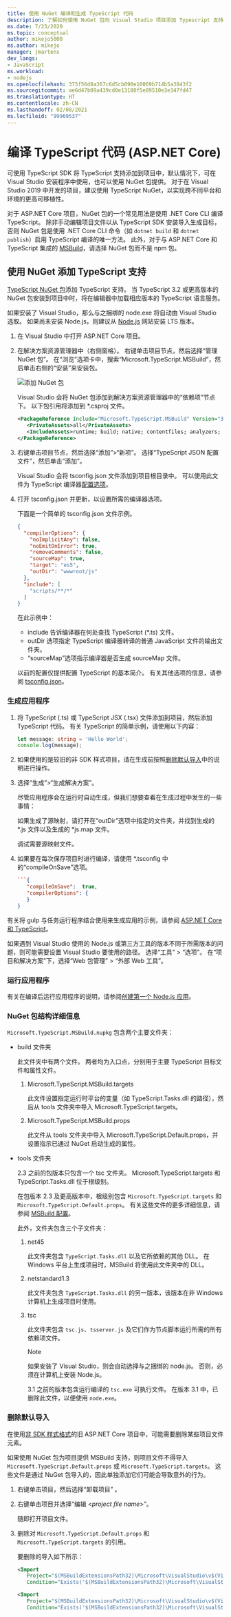 ```yaml
---
title: 使用 NuGet 编译和生成 TypeScript 代码
description: 了解如何使用 NuGet 包向 Visual Studio 项目添加 Typescript 支持。
ms.date: 7/23/2020
ms.topic: conceptual
author: mikejo5000
ms.author: mikejo
manager: jmartens
dev_langs:
- JavaScript
ms.workload:
- nodejs
ms.openlocfilehash: 375f56d8a367c6d5cb090e10069b714b5a3843f2
ms.sourcegitcommit: ae6d47b09a439cd0e13180f5e89510e3e347fd47
ms.translationtype: HT
ms.contentlocale: zh-CN
ms.lasthandoff: 02/08/2021
ms.locfileid: "99969537"
---
```

# <a name="compile-typescript-code-aspnet-core"></a>编译 TypeScript 代码 (ASP.NET Core)

可使用 TypeScript SDK 将 TypeScript 支持添加到项目中，默认情况下，可在 Visual Studio 安装程序中使用，也可以使用 NuGet 包提供。 对于在 Visual Studio 2019 中开发的项目，建议使用 TypeScript NuGet，以实现跨不同平台和环境的更高可移植性。

对于 ASP.NET Core 项目，NuGet 包的一个常见用法是使用 .NET Core CLI 编译 TypeScript。 除非手动编辑项目文件以从 TypeScript SDK 安装导入生成目标，否则 NuGet 包是使用 .NET Core CLI 命令（如 `dotnet build` 和 `dotnet publish`）启用 TypeScript 编译的唯一方法。 此外，对于与 ASP.NET Core 和 TypeScript 集成的 [MSBuild](https://www.staging-typescript.org/docs/handbook/compiler-options-in-msbuild.html)，请选择 NuGet 包而不是 npm 包。

## <a name="add-typescript-support-with-nuget"></a>使用 NuGet 添加 TypeScript 支持

[TypeScript NuGet 包](https://www.nuget.org/packages/Microsoft.TypeScript.MSBuild)添加 TypeScript 支持。 当 TypeScript 3.2 或更高版本的 NuGet 包安装到项目中时，将在编辑器中加载相应版本的 TypeScript 语言服务。

如果安装了 Visual Studio，那么与之捆绑的 node.exe 将自动由 Visual Studio 选取。 如果尚未安装 Node.js，则建议从 [Node.js](https://nodejs.org/en/download/) 网站安装 LTS 版本。

1. 在 Visual Studio 中打开 ASP.NET Core 项目。

1. 在解决方案资源管理器中（右侧窗格）。 右键单击项目节点，然后选择“管理 NuGet 包”。 在“浏览”选项卡中，搜索“Microsoft.TypeScript.MSBuild”，然后单击右侧的“安装”来安装包。

   ![添加 NuGet 包](../javascript/media/aspnet-core-ts-nuget.png)

   Visual Studio 会将 NuGet 包添加到解决方案资源管理器中的“依赖项”节点下。 以下包引用将添加到 *.csproj 文件。

   ```xml
   <PackageReference Include="Microsoft.TypeScript.MSBuild" Version="3.9.7">
      <PrivateAssets>all</PrivateAssets>
      <IncludeAssets>runtime; build; native; contentfiles; analyzers; buildtransitive</IncludeAssets>
   </PackageReference>
   ```

1. 右键单击项目节点，然后选择“添加”>“新项”。 选择“TypeScript JSON 配置文件”，然后单击“添加”。

   Visual Studio 会将 tsconfig.json 文件添加到项目根目录中。 可以使用此文件为 TypeScript 编译器[配置选项](https://www.typescriptlang.org/docs/handbook/tsconfig-json.html)。

1. 打开 tsconfig.json 并更新，以设置所需的编译器选项。

   下面是一个简单的 tsconfig.json 文件示例。

   ```json
   {
     "compilerOptions": {
       "noImplicitAny": false,
       "noEmitOnError": true,
       "removeComments": false,
       "sourceMap": true,
       "target": "es5",
       "outDir": "wwwroot/js"
     },
     "include": [
       "scripts/**/*"
     ]
   }
   ```

   在此示例中：
   - include 告诉编译器在何处查找 TypeScript (*.ts) 文件。
   - outDir 选项指定 TypeScript 编译器转译的普通 JavaScript 文件的输出文件夹。
   - “sourceMap”选项指示编译器是否生成 sourceMap 文件。

   以前的配置仅提供配置 TypeScript 的基本简介。 有关其他选项的信息，请参阅 [tsconfig.json](https://www.typescriptlang.org/docs/handbook/tsconfig-json.html)。

### <a name="build-the-application"></a>生成应用程序

1. 将 TypeScript (.ts) 或 TypeScript JSX (.tsx) 文件添加到项目，然后添加 TypeScript 代码。 有关 TypeScript 的简单示例，请使用以下内容：

   ```typescript
   let message: string = 'Hello World';
   console.log(message);
   ```

1. 如果使用的是较旧的非 SDK 样式项目，请在生成前按照[删除默认导入](#remove-default-imports)中的说明进行操作。

1. 选择“生成”>“生成解决方案”。

   尽管应用程序会在运行时自动生成，但我们想要查看在生成过程中发生的一些事情：

   如果生成了源映射，请打开在“outDir”选项中指定的文件夹，并找到生成的 *.js 文件以及生成的 *js.map 文件。

   调试需要源映射文件。

1. 如果要在每次保存项目时进行编译，请使用 *.tsconfig 中的“compileOnSave”选项。

   ```json
   ```{
      "compileOnSave":  true,
      "compilerOptions": {
      }
   }
   ```

有关将 gulp 与任务运行程序结合使用来生成应用的示例，请参阅 [ASP.NET Core 和 TypeScript](https://www.typescriptlang.org/docs/handbook/asp-net-core.html)。

如果遇到 Visual Studio 使用的 Node.js 或第三方工具的版本不同于所需版本的问题，则可能需要设置 Visual Studio 要使用的路径。 选择“工具” > “选项”。 在“项目和解决方案”下，选择“Web 包管理” > “外部 Web 工具”。

### <a name="run-the-application"></a>运行应用程序

有关在编译后运行应用程序的说明，请参阅[创建第一个 Node.js 应用](/visualstudio/ide/quickstart-nodejs?toc=%2Fvisualstudio%2Fjavascript%2Ftoc.json#run-the-application)。

### <a name="nuget-package-structure-details"></a>NuGet 包结构详细信息

`Microsoft.TypeScript.MSBuild.nupkg` 包含两个主要文件夹：

- build 文件夹

    此文件夹中有两个文件。
    两者均为入口点，分别用于主要 TypeScript 目标文件和属性文件。

    1. Microsoft.TypeScript.MSBuild.targets

        此文件设置指定运行时平台的变量（如 TypeScript.Tasks.dll 的路径），然后从 tools 文件夹中导入 Microsoft.TypeScript.targets。

    2. Microsoft.TypeScript.MSBuild.props

        此文件从 tools 文件夹中导入 Microsoft.TypeScript.Default.props，并设置指示已通过 NuGet 启动生成的属性。

- tools 文件夹

    2\.3 之前的包版本只包含一个 tsc 文件夹。 Microsoft.TypeScript.targets 和 TypeScript.Tasks.dll 位于根级别。

    在包版本 2.3 及更高版本中，根级别包含 `Microsoft.TypeScript.targets` 和 `Microsoft.TypeScript.Default.props`。 有关这些文件的更多详细信息，请参阅 [MSBuild 配置](https://www.typescriptlang.org/docs/handbook/compiler-options-in-msbuild.html)。

    此外，文件夹包含三个子文件夹：

    1. net45

        此文件夹包含 `TypeScript.Tasks.dll` 以及它所依赖的其他 DLL。
        在 Windows 平台上生成项目时，MSBuild 将使用此文件夹中的 DLL。

    2. netstandard1.3

        此文件夹包含 `TypeScript.Tasks.dll` 的另一版本，该版本在非 Windows 计算机上生成项目时使用。

    3. tsc

        此文件夹包含 `tsc.js`、`tsserver.js` 及它们作为节点脚本运行所需的所有依赖项文件。

        > [!NOTE]
        > 如果安装了 Visual Studio，则会自动选择与之捆绑的 node.js。 否则，必须在计算机上安装 Node.js。

        3\.1 之前的版本包含运行编译的 `tsc.exe` 可执行文件。 在版本 3.1 中，已删除此文件，以便使用 `node.exe`。

### <a name="remove-default-imports"></a>删除默认导入

在使用[非 SDK 样式格式](https://docs.microsoft.com/nuget/resources/check-project-format)的旧 ASP.NET Core 项目中，可能需要删除某些项目文件元素。

如果使用 NuGet 包为项目提供 MSBuild 支持，则项目文件不得导入 `Microsoft.TypeScript.Default.props` 或 `Microsoft.TypeScript.targets`。 这些文件是通过 NuGet 包导入的，因此单独添加它们可能会导致意外的行为。

1. 右键单击项目，然后选择“卸载项目”  。

1. 右键单击项目并选择“编辑 \<*project file name*\>”。

   随即打开项目文件。

1. 删除对 `Microsoft.TypeScript.Default.props` 和 `Microsoft.TypeScript.targets` 的引用。

   要删除的导入如下所示：

   ```xml
   <Import
      Project="$(MSBuildExtensionsPath32)\Microsoft\VisualStudio\v$(VisualStudioVersion)\TypeScript\Microsoft.TypeScript.Default.props"
      Condition="Exists('$(MSBuildExtensionsPath32)\Microsoft\VisualStudio\v$(VisualStudioVersion)\TypeScript\Microsoft.TypeScript.Default.props')" />

   <Import
      Project="$(MSBuildExtensionsPath32)\Microsoft\VisualStudio\v$(VisualStudioVersion)\TypeScript\Microsoft.TypeScript.targets"
      Condition="Exists('$(MSBuildExtensionsPath32)\Microsoft\VisualStudio\v$(VisualStudioVersion)\TypeScript\Microsoft.TypeScript.targets')" />
   ```
